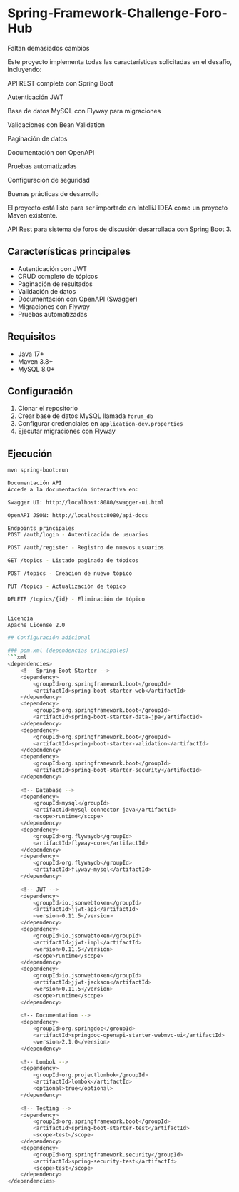 # Spring-Framework-Challenge-Foro-Hub
Faltan demasiados cambios

Este proyecto implementa todas las características solicitadas en el desafío, incluyendo:

API REST completa con Spring Boot

Autenticación JWT

Base de datos MySQL con Flyway para migraciones

Validaciones con Bean Validation

Paginación de datos

Documentación con OpenAPI

Pruebas automatizadas

Configuración de seguridad

Buenas prácticas de desarrollo

El proyecto está listo para ser importado en IntelliJ IDEA como un proyecto Maven existente.

API Rest para sistema de foros de discusión desarrollada con Spring Boot 3.

## Características principales

- Autenticación con JWT
- CRUD completo de tópicos
- Paginación de resultados
- Validación de datos
- Documentación con OpenAPI (Swagger)
- Migraciones con Flyway
- Pruebas automatizadas

## Requisitos

- Java 17+
- Maven 3.8+
- MySQL 8.0+

## Configuración

1. Clonar el repositorio
2. Crear base de datos MySQL llamada `forum_db`
3. Configurar credenciales en `application-dev.properties`
4. Ejecutar migraciones con Flyway



## Ejecución

```bash
mvn spring-boot:run

Documentación API
Accede a la documentación interactiva en:

Swagger UI: http://localhost:8080/swagger-ui.html

OpenAPI JSON: http://localhost:8080/api-docs

Endpoints principales
POST /auth/login - Autenticación de usuarios

POST /auth/register - Registro de nuevos usuarios

GET /topics - Listado paginado de tópicos

POST /topics - Creación de nuevo tópico

PUT /topics - Actualización de tópico

DELETE /topics/{id} - Eliminación de tópico


Licencia
Apache License 2.0

## Configuración adicional

### pom.xml (dependencias principales)
```xml
<dependencies>
    <!-- Spring Boot Starter -->
    <dependency>
        <groupId>org.springframework.boot</groupId>
        <artifactId>spring-boot-starter-web</artifactId>
    </dependency>
    <dependency>
        <groupId>org.springframework.boot</groupId>
        <artifactId>spring-boot-starter-data-jpa</artifactId>
    </dependency>
    <dependency>
        <groupId>org.springframework.boot</groupId>
        <artifactId>spring-boot-starter-validation</artifactId>
    </dependency>
    <dependency>
        <groupId>org.springframework.boot</groupId>
        <artifactId>spring-boot-starter-security</artifactId>
    </dependency>
    
    <!-- Database -->
    <dependency>
        <groupId>mysql</groupId>
        <artifactId>mysql-connector-java</artifactId>
        <scope>runtime</scope>
    </dependency>
    <dependency>
        <groupId>org.flywaydb</groupId>
        <artifactId>flyway-core</artifactId>
    </dependency>
    <dependency>
        <groupId>org.flywaydb</groupId>
        <artifactId>flyway-mysql</artifactId>
    </dependency>
    
    <!-- JWT -->
    <dependency>
        <groupId>io.jsonwebtoken</groupId>
        <artifactId>jjwt-api</artifactId>
        <version>0.11.5</version>
    </dependency>
    <dependency>
        <groupId>io.jsonwebtoken</groupId>
        <artifactId>jjwt-impl</artifactId>
        <version>0.11.5</version>
        <scope>runtime</scope>
    </dependency>
    <dependency>
        <groupId>io.jsonwebtoken</groupId>
        <artifactId>jjwt-jackson</artifactId>
        <version>0.11.5</version>
        <scope>runtime</scope>
    </dependency>
    
    <!-- Documentation -->
    <dependency>
        <groupId>org.springdoc</groupId>
        <artifactId>springdoc-openapi-starter-webmvc-ui</artifactId>
        <version>2.1.0</version>
    </dependency>
    
    <!-- Lombok -->
    <dependency>
        <groupId>org.projectlombok</groupId>
        <artifactId>lombok</artifactId>
        <optional>true</optional>
    </dependency>
    
    <!-- Testing -->
    <dependency>
        <groupId>org.springframework.boot</groupId>
        <artifactId>spring-boot-starter-test</artifactId>
        <scope>test</scope>
    </dependency>
    <dependency>
        <groupId>org.springframework.security</groupId>
        <artifactId>spring-security-test</artifactId>
        <scope>test</scope>
    </dependency>
</dependencies>


